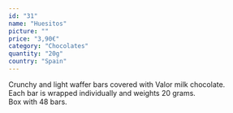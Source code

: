 ```yaml
---
id: "31"
name: "Huesitos"
picture: ""
price: "3,90€"
category: "Chocolates"
quantity: "20g"
country: "Spain"
---
```

Crunchy and light waffer bars covered with Valor milk chocolate. <br>
Each bar is wrapped individually and weights 20 grams. <br>
Box with 48 bars.